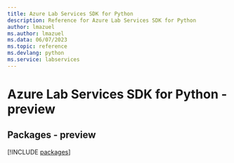 ```yaml
---
title: Azure Lab Services SDK for Python
description: Reference for Azure Lab Services SDK for Python
author: lmazuel
ms.author: lmazuel
ms.data: 06/07/2023
ms.topic: reference
ms.devlang: python
ms.service: labservices
---
```

# Azure Lab Services SDK for Python - preview
## Packages - preview
[!INCLUDE [packages](lab-services-index.md)]